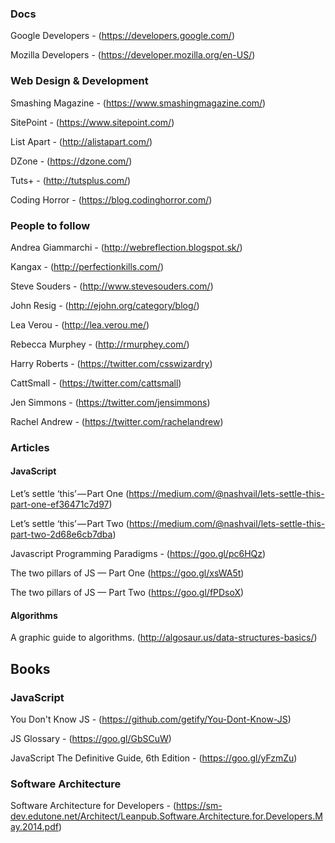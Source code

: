 ### Docs
Google Developers - (https://developers.google.com/)

Mozilla Developers - (https://developer.mozilla.org/en-US/)

### Web Design & Development 
Smashing Magazine - (https://www.smashingmagazine.com/)

SitePoint - (https://www.sitepoint.com/)

List Apart - (http://alistapart.com/)

DZone - (https://dzone.com/)

Tuts+ - (http://tutsplus.com/)

Coding Horror - (https://blog.codinghorror.com/)


### People to follow
Andrea Giammarchi - (http://webreflection.blogspot.sk/)

Kangax - (http://perfectionkills.com/)

Steve Souders - (http://www.stevesouders.com/)

John Resig - (http://ejohn.org/category/blog/)

Lea Verou - (http://lea.verou.me/)

Rebecca Murphey - (http://rmurphey.com/)

Harry Roberts - (https://twitter.com/csswizardry)

CattSmall - (https://twitter.com/cattsmall)

Jen Simmons - (https://twitter.com/jensimmons)

Rachel Andrew - (https://twitter.com/rachelandrew)
 

### Articles
#### JavaScript

 Let’s settle ‘this’ — Part One (https://medium.com/@nashvail/lets-settle-this-part-one-ef36471c7d97)

 Let’s settle ‘this’ — Part Two (https://medium.com/@nashvail/lets-settle-this-part-two-2d68e6cb7dba)
 
 Javascript Programming Paradigms - (https://goo.gl/pc6HQz)
 
 The two pillars of JS — Part One (https://goo.gl/xsWA5t)
 
 The two pillars of JS — Part Two (https://goo.gl/fPDsoX)
 
####  Algorithms
 
A graphic guide to algorithms. (http://algosaur.us/data-structures-basics/)

## Books
### JavaScript

 You Don't Know JS - (https://github.com/getify/You-Dont-Know-JS)
 
 JS Glossary - (https://goo.gl/GbSCuW)
 
 JavaScript The Definitive Guide, 6th Edition - (https://goo.gl/yFzmZu)

### Software Architecture

Software Architecture for Developers - (https://sm-dev.edutone.net/Architect/Leanpub.Software.Architecture.for.Developers.May.2014.pdf)



